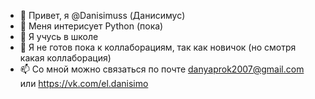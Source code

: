 - 👋 Привет, я @Danisimuss (Данисимус)
- 👀 Меня интерисует Python (пока)
- 🌱 Я учусь в школе
- 💞️ Я не готов пока к коллаборациям, так как новичок (но смотря какая коллаборация)
- 📫 Со мной можно связаться по почте danyaprok2007@gmail.com или https://vk.com/el.danisimo
<!---
Danisimuss/Danisimuss is a ✨ special ✨ repository because its `README.md` (this file) appears on your GitHub profile.
You can click the Preview link to take a look at your changes.
--->
